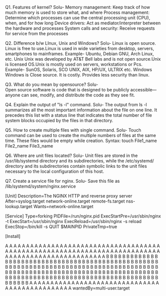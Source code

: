 Q1. Features of kernel?
Solu-
Memory management: Keep track of how much memory is used to store what, and where
Process management: Determine which processes can use the central processing unit (CPU), when, and for how long
Device drivers: Act as mediator/interpreter between the hardware and processes
System calls and security: Receive requests for service from the processes

Q2. Difference b/w LInux, Unix and Windows?
Solu-
Linux is open source. Linux is free to use.Linux is used in wide varieties from desktop, servers, smartphones to mainframes. Example- Ubuntu, Debian GNU, Arch Linux, etc.
Unix
Unix was developed by AT&T Bell labs and is not open source.Unix is licensed OS.Unix is mostly used on servers, workstations or Pcs. Example- SunOS, Solaris, SCO UNIX, AIX, HP/UX, ULTRIX etc.
Windows 
Windows is Close source. It is costly. Provides less security than linux.

Q3. What do you mean by opensource?
Solu-  
Open source software is code that is designed to be publicly accessible—anyone can see, modify, and distribute the code as they see fit.

Q4. Explain the output of "ls -l" command.
Solu-
The output from ls -l summarizes all the most important information about the file on one line. It precedes this list with a status line that indicates the total number of file system blocks occupied by the files in that directory.
 
Q5. How to create multiple files with single command.
Solu-
Touch command can be used to create the multiple numbers of files at the same time. These files would be empty while creation.
     Syntax:
      touch File1_name File2_name File3_name 

Q6. Where are unit files located?
Solu-
Unit files are stored in the /usr/lib/systemd directory and its subdirectories, while the /etc/systemd/ directory and its subdirectories contain symbolic links to the unit files necessary to the local configuration of this host.

Q7. Create a service file for nginx.
Solu-
Save this file as /lib/systemd/system/nginx.service

[Unit]
Description=The NGINX HTTP and reverse proxy server
After=syslog.target network-online.target remote-fs.target nss-lookup.target
Wants=network-online.target

[Service]
Type=forking
PIDFile=/run/nginx.pid
ExecStartPre=/usr/sbin/nginx -t
ExecStart=/usr/sbin/nginx
ExecReload=/usr/sbin/nginx -s reload
ExecStop=/bin/kill -s QUIT $MAINPID
PrivateTmp=true

[Install]

A
A
A
A
A
A
A
A
A
A
A
A
A
A
A
A
A
A
A
A
A
A
A
A
A
A
A
A
A
A
A
A
A
A
A
A
A
A
A
A
A
A
A
A
A
A
A
A
A
A
A
A
A
A
A
A
A
A
A
A
A
A
A
A
A
A
A
A
A
A
A
A
A
A
A
A
A
A
A
A
A
A
A
A
A
A
A
A
A
A
A
A
A
A
A
A
A
A
B
B
B
B
B
B
B
B
B
B
B
B
B
B
B
B
B
B
B
B
B
B
B
B
B
B
B
B
B
B
B
B
B
B
B
B
B
B
B
B
B
B
B
B
B
B
B
B
B
B
B
B
B
B
B
B
B
B
B
B
B
B
B
B
B
B
B
B
B
B
B
B
B
B
B
B
B
B
B
B
B
B
B
B
B
B
B
B
B
B
B
B
B
B
B
B
B
B
B
B
B
B
B
B
B
B
B
B
B
B
B
B
B
B
B
B
B
B
B
B
B
B
B
B
B
B
B
B
B
B
B
B
B
B
B
B
B
B
B
B
B
B
B
B
B
B
B
B
B
B
B
B
B
B
B
B
B
B
B
B
B
B
B
B
B
B
B
B
B
B
B
A
A
A
A
A
A
A
A
A
A
A
A
A
A
A
A
A
A
A
A
A
A
A
A
A
A
A
A
A
A
A
A
A
A
A
A
A
A
A
A
A
A
A
A
A
A
A
wantedBy=multi-user.target
